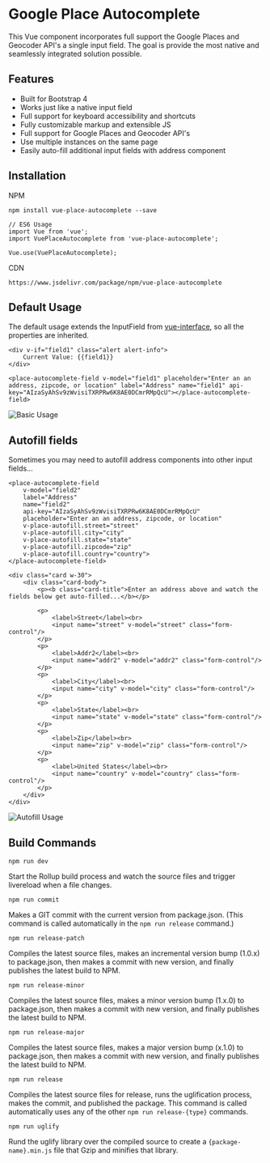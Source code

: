 # Google Place Autocomplete

This Vue component incorporates full support the Google Places and Geocoder API's a single input field.
The goal is provide the most native and seamlessly integrated solution possible.

## Features

- Built for Bootstrap 4
- Works just like a native input field
- Full support for keyboard accessibility and shortcuts
- Fully customizable markup and extensible JS
- Full support for Google Places and Geocoder API's
- Use multiple instances on the same page
- Easily auto-fill additional input fields with address component

## Installation

NPM

    npm install vue-place-autocomplete --save

    // ES6 Usage
    import Vue from 'vue';
    import VuePlaceAutocomplete from 'vue-place-autocomplete';

    Vue.use(VuePlaceAutocomplete);
CDN

    https://www.jsdelivr.com/package/npm/vue-place-autocomplete


## Default Usage

The default usage extends the InputField from [vue-interface](https://github.com/actengage/vue-interface/tree/master/src/Components/InputField), so all the properties are inherited.

    <div v-if="field1" class="alert alert-info">
        Current Value: {{field1}}
    </div>

    <place-autocomplete-field v-model="field1" placeholder="Enter an an address, zipcode, or location" label="Address" name="field1" api-key="AIzaSyAhSv9zWvisiTXRPRw6K8AE0DCmrRMpQcU"></place-autocomplete-field>

![Basic Usage](./screenshots/basic-usage.gif)

## Autofill fields

Sometimes you may need to autofill address components into other input fields...

    <place-autocomplete-field
        v-model="field2"
        label="Address"
        name="field2"
        api-key="AIzaSyAhSv9zWvisiTXRPRw6K8AE0DCmrRMpQcU"
        placeholder="Enter an an address, zipcode, or location"
        v-place-autofill.street="street"
        v-place-autofill.city="city"
        v-place-autofill.state="state"
        v-place-autofill.zipcode="zip"
        v-place-autofill.country="country">
    </place-autocomplete-field>

    <div class="card w-30">
        <div class="card-body">
            <p><b class="card-title">Enter an address above and watch the fields below get auto-filled...</b></p>

            <p>
                <label>Street</label><br>
                <input name="street" v-model="street" class="form-control"/>
            </p>
            <p>
                <label>Addr2</label><br>
                <input name="addr2" v-model="addr2" class="form-control"/>
            </p>
            <p>
                <label>City</label><br>
                <input name="city" v-model="city" class="form-control"/>
            </p>
            <p>
                <label>State</label><br>
                <input name="state" v-model="state" class="form-control"/>
            </p>
            <p>
                <label>Zip</label><br>
                <input name="zip" v-model="zip" class="form-control"/>
            </p>
            <p>
                <label>United States</label><br>
                <input name="country" v-model="country" class="form-control"/>
            </p>
        </div>
    </div>

![Autofill Usage](./screenshots/autofill.gif)

## Build Commands

`npm run dev`

Start the Rollup build process and watch the source files and
trigger livereload when a file changes.

`npm run commit`

Makes a GIT commit with the current version from package.json. (This command is
called automatically in the `npm run release` command.)

`npm run release-patch`

Compiles the latest source files, makes an incremental version bump (1.0.x) to
package.json, then makes a commit with new version, and finally publishes the
latest build to NPM.

`npm run release-minor`

Compiles the latest source files, makes a minor version bump (1.x.0) to
package.json, then makes a commit with new version, and finally publishes the
latest build to NPM.

`npm run release-major`

Compiles the latest source files, makes a major version bump
(x.1.0) to package.json, then makes a commit with new version, and finally
publishes the latest build to NPM.

`npm run release`

Compiles the latest source files for release, runs the
uglification process, makes the commit, and published the package. This command
is called automatically uses any of the other `npm run release-{type}` commands.

`npm run uglify`

Rund the uglify library over the compiled source to create a
`{package-name}.min.js` file that Gzip and minifies that library.
